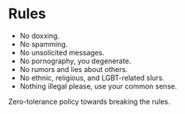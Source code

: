 Rules
=====

* No doxxing.
* No spamming.
* No unsolicited messages.
* No pornography, you degenerate.
* No rumors and lies about others.
* No ethnic, religious, and LGBT-related slurs.
* Nothing illegal please, use your common sense.

Zero-tolerance policy towards breaking the rules.
